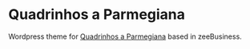 # Quadrinhos a Parmegiana

Wordpress theme for [Quadrinhos a Parmegiana](http://www.quadrinhosaparmegiana.com) based in zeeBusiness.
